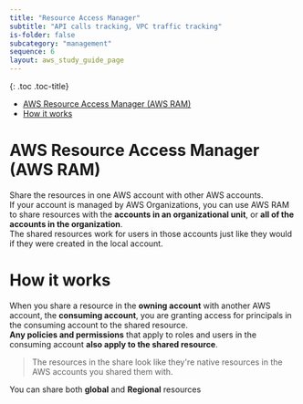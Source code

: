 ```yaml
---
title: "Resource Access Manager"
subtitle: "API calls tracking, VPC traffic tracking"
is-folder: false
subcategory: "management"
sequence: 6
layout: aws_study_guide_page
---
```


{: .toc .toc-title}
- [AWS Resource Access Manager (AWS RAM)](#aws-resource-access-manager-aws-ram)
- [How it works](#how-it-works)



# AWS Resource Access Manager (AWS RAM)
Share the resources in one AWS account with other AWS accounts.  
If your account is managed by AWS Organizations, you can use AWS RAM to share resources with the **accounts in an organizational unit**, or **all of the accounts in the organization**.  
The shared resources work for users in those accounts just like they would if they were created in the local account.

# How it works
When you share a resource in the **owning account** with another AWS account, the **consuming account**, you are granting access for principals in the consuming account to the shared resource.  
**Any policies and permissions** that apply to roles and users in the consuming account **also apply to the shared resource**.  
> The resources in the share look like they're native resources in the AWS accounts you shared them with.

You can share both **global** and **Regional** resources

